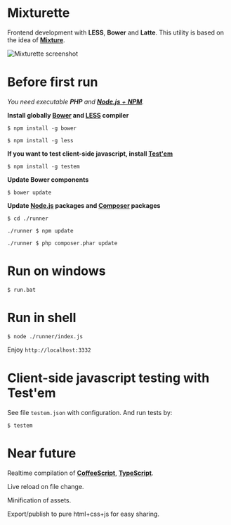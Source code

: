 Mixturette
==========

Frontend development with **LESS**, **Bower** and **Latte**. This utility is based on the idea of [**Mixture**](http://mixture.io).

![Mixturette screenshot](https://dl.dropbox.com/u/105619924/mixturette/screenshot.mixturette.png)

Before first run
================

*You need executable **PHP** and [**Node.js** + **NPM**](http://nodejs.org/).*

**Install globally [Bower](https://npmjs.org/package/bower) and [LESS](https://npmjs.org/package/less) compiler**

`$ npm install -g bower`

`$ npm install -g less`

**If you want to test client-side javascript, install [**Test'em**](https://npmjs.org/package/testem)**

`$ npm install -g testem`

**Update Bower components**

`$ bower update`

**Update [Node.js](http://nodejs.org/) packages and [Composer](http://getcomposer.org/) packages**

`$ cd ./runner`

`./runner $ npm update`

`./runner $ php composer.phar update`

Run on windows
==============

`$ run.bat`

Run in shell
============

`$ node ./runner/index.js`

Enjoy `http://localhost:3332`

Client-side javascript testing with Test'em
===========================================

See file `testem.json` with configuration. And run tests by:

`$ testem`


Near future
===========

Realtime compilation of [**CoffeeScript**](https://npmjs.org/package/coffee-script), [**TypeScript**](https://npmjs.org/package/typescript).

Live reload on file change.

Minification of assets.

Export/publish to pure html+css+js for easy sharing.